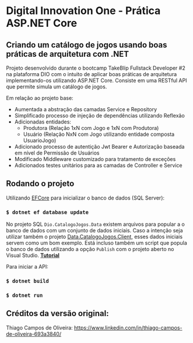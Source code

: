 # Digital Innovation One - Prática ASP.NET Core

## Criando um catálogo de jogos usando boas práticas de arquitetura com .NET

Projeto desenvolvido durante o bootcamp TakeBlip Fullstack Developer #2 na plataforma DIO com o intuito de aplicar boas práticas de arquitetura implementando-os utilizando ASP.NET Core.
Consiste em uma RESTful API que permite simula um catálogo de jogos.

Em relação ao projeto base:
- Aumentada a abstração das camadas Service e Repository
- Simplificado processo de injeção de dependências utilizando Reflexão
- Adicionadas entidades:
  - Produtora (Relação 1xN com Jogo e 1xN com Produtora)
  - Usuário (Relação NxN com Jogo utilizando entidade composta UsuarioJogo)
- Adicionado processo de autentição Jwt Bearer e Autorização baseada em nível de Permissão de Usuários
- Modificado Middleware customizado para tratamento de exceções
- Adicionados testes unitários para as camadas de Controller e Service

## Rodando o projeto

Utilizando [EFCore](https://docs.microsoft.com/en-us/ef/core/cli/dotnet) para inicializar o banco de dados (SQL Server):
### `$ dotnet ef database update`

No projeto SQL `Dio.CatalogoJogos.Data` existem arquivos para popular a o banco de dados com um conjunto de dados iniciais. Caso a intenção seja utilizar também o projeto [Data.CatalogoJogos.Client](https://github.com/schelip/Dio.CatalogoJogos.Client), esses dados iniciais servem como um bom exemplo. Está incluso também um script que popula o banco de dados utilizando a opção `Publish` com o projeto aberto no Visual Studio. **[Tutorial](https://keyholesoftware.com/2016/12/12/creating-a-sql-database-project-for-isolated-development/)**

Para iniciar a API: 
### `$ dotnet build`
### `$ dotnet run`

## Créditos da versão original:

Thiago Campos de Oliveira: https://www.linkedin.com/in/thiago-campos-de-oliveira-693a3840/
